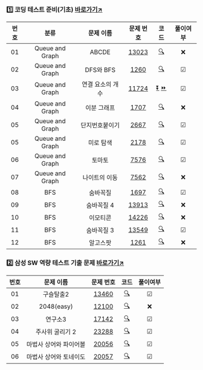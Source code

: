 ### 1️⃣ 코딩 테스트 준비(기초) [바로가기↗](https://code.plus/course/51)
| **번호** | **분류** | **문제 이름** | **문제 번호** | **코드** | **풀이여부** |
| :--: | :--: | :--: | :--: | :--: | :--: |
| 01 | Queue and Graph | ABCDE | [13023](https://www.acmicpc.net/problem/13023) | [🔍](./Prepare/Queue_Graph/13023.py) | ❌ |
| 02 | Queue and Graph | DFS와 BFS | [1260](https://www.acmicpc.net/problem/1260) | [🔍](./Prepare/Queue_Graph/1260.py) | ☑ |
| 03 | Queue and Graph | 연결 요소의 개수 | [11724](https://www.acmicpc.net/problem/11724) | [⏬](./Prepare/Queue_Graph/11724_dfs.py) [⏩](./Prepare/Queue_Graph/11724_bfs.py)| ☑ |
| 04 | Queue and Graph | 이분 그래프 | [1707](https://www.acmicpc.net/problem/1707) | [🔍](./Prepare/Queue_Graph/1707.py) | ❌ |
| 05 | Queue and Graph | 단지번호붙이기 | [2667](https://www.acmicpc.net/problem/2667) | [🔍](./Prepare/Queue_Graph/2667.py) | ☑ |
| 05 | Queue and Graph | 미로 탐색 | [2178](https://www.acmicpc.net/problem/2178) | [🔍](./Prepare/Queue_Graph/2178.py) | ☑ |
| 06 | Queue and Graph | 토마토 | [7576](https://www.acmicpc.net/problem/7576) | [🔍](./Prepare/Queue_Graph/7576.py) | ☑ |
| 07 | Queue and Graph | 나이트의 이동 | [7562](https://www.acmicpc.net/problem/7562) | [🔍](./Prepare/Queue_Graph/7562.py) | ❌ |
| 08 | BFS | 숨바꼭질 | [1697](https://www.acmicpc.net/problem/1697) | [🔍](./Prepare/BFS/1697.py) | ☑ |
| 09 | BFS | 숨바꼭질 4 | [13913](https://www.acmicpc.net/problem/13913) | [🔍](./Prepare/BFS/13913.py) | ❌ |
| 10 | BFS | 이모티콘 | [14226](https://www.acmicpc.net/problem/14226) | [🔍](./Prepare/BFS/14226.py) | ❌ |
| 11 | BFS | 숨바꼭질 3 | [13549](https://www.acmicpc.net/problem/13549) | [🔍](./Prepare/BFS/13549.py) | ☑ |
| 12 | BFS | 알고스팟 | [1261](https://www.acmicpc.net/problem/1261) | [🔍](./Prepare/BFS/1261.py) | ❌ |

### 2️⃣ 삼성 SW 역량 테스트 기출 문제 [바로가기↗](https://www.acmicpc.net/workbook/view/1152)
| **번호** | **문제 이름** | **문제 번호** | **코드** | **풀이여부** |
| :--: | :--: | :--: | :--: | :--: |
| 01 | 구슬탈출2 | [13460](https://www.acmicpc.net/problem/13023) | [🔍](./Samsung/13460.py) | ☑ |
| 02 | 2048(easy) | [12100](https://www.acmicpc.net/problem/12100) | [🔍](./Samsung/12100.py) | ❌ |
| 03 | 연구소3 | [17142](https://www.acmicpc.net/problem/17242) | [🔍](./Samsung/17142.py) | ☑ |
| 04 | 주사위 굴리기 2 | [23288](https://www.acmicpc.net/problem/23288) | [🔍](./Samsung/23288.py) | ☑ |
| 05 | 마법사 상어와 파이어볼 | [20056](https://www.acmicpc.net/problem/20056) | [🔍](./Samsung/20056.py) | ☑ |
| 06 | 마법사 상어와 토네이도 | [20057](https://www.acmicpc.net/problem/20057) | [🔍](./Samsung/20057.py) | ☑ |
